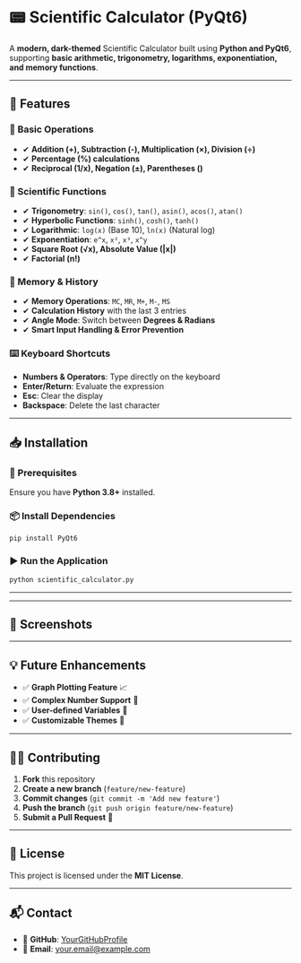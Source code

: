 # 📟 Scientific Calculator (PyQt6)

A **modern, dark-themed** Scientific Calculator built using **Python and PyQt6**, supporting **basic arithmetic, trigonometry, logarithms, exponentiation, and memory functions**.



---

## 🚀 Features

### 🔢 Basic Operations

- ✔ **Addition (+), Subtraction (-), Multiplication (×), Division (÷)**
- ✔ **Percentage (%) calculations**
- ✔ **Reciprocal (1/x), Negation (±), Parentheses ()**

### 📐 Scientific Functions

- ✔ **Trigonometry**: `sin()`, `cos()`, `tan()`, `asin()`, `acos()`, `atan()`
- ✔ **Hyperbolic Functions**: `sinh()`, `cosh()`, `tanh()`
- ✔ **Logarithmic**: `log(x)` (Base 10), `ln(x)` (Natural log)
- ✔ **Exponentiation**: `e^x`, `x²`, `x³`, `x^y`
- ✔ **Square Root (√x), Absolute Value (|x|)**
- ✔ **Factorial (n!)**

### 🎯 Memory & History

- ✔ **Memory Operations**: `MC`, `MR`, `M+`, `M-`, `MS`
- ✔ **Calculation History** with the last 3 entries
- ✔ **Angle Mode**: Switch between **Degrees & Radians**
- ✔ **Smart Input Handling & Error Prevention**

### ⌨️ Keyboard Shortcuts

- **Numbers & Operators**: Type directly on the keyboard
- **Enter/Return**: Evaluate the expression
- **Esc**: Clear the display
- **Backspace**: Delete the last character

---

## 📥 Installation

### 🔧 Prerequisites

Ensure you have **Python 3.8+** installed.

### 📦 Install Dependencies

```sh
pip install PyQt6
```

### ▶️ Run the Application

```sh
python scientific_calculator.py
```

---

---

## 📸 Screenshots



---

## 💡 Future Enhancements

- ✅ **Graph Plotting Feature** 📈
- ✅ **Complex Number Support** 🔢
- ✅ **User-defined Variables** 📌
- ✅ **Customizable Themes** 🎨

---

## 👨‍💻 Contributing

1. **Fork** this repository
2. **Create a new branch** (`feature/new-feature`)
3. **Commit changes** (`git commit -m 'Add new feature'`)
4. **Push the branch** (`git push origin feature/new-feature`)
5. **Submit a Pull Request** 🚀

---

## 📜 License

This project is licensed under the **MIT License**.

---

## 📬 Contact

- 🔗 **GitHub**: [YourGitHubProfile](https://github.com/yourprofile)
- 📧 **Email**: [your.email@example.com](mailto\:your.email@example.com)

